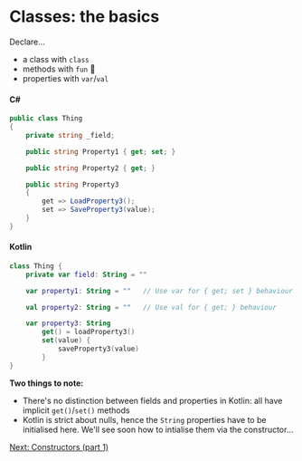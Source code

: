 # Classes: the basics
Declare...
* a class with `class`
* methods with `fun` 🥳
* properties with `var`/`val`

#### C#
```csharp
public class Thing
{
    private string _field;

    public string Property1 { get; set; }

    public string Property2 { get; }

    public string Property3
    {
        get => LoadProperty3();
        set => SaveProperty3(value);
    }
}
```

#### Kotlin
```kotlin
class Thing {
    private var field: String = ""

    var property1: String = ""   // Use var for { get; set } behaviour

    val property2: String = ""   // Use val for { get; } behaviour

    var property3: String
        get() = loadProperty3()
        set(value) {
            saveProperty3(value)
        }
}
```

**Two things to note:**
* There's no distinction between fields and properties in Kotlin: all have implicit `get()`/`set()` methods
* Kotlin is strict about nulls, hence the `String` properties have to be initialised here. We'll see soon how to intialise them via the constructor...

[Next: Constructors (part 1)](03-02-constructors-part-1.md)
